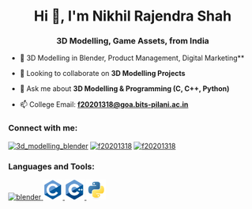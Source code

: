 <h1 align="center">Hi 👋, I'm Nikhil Rajendra Shah</h1>
<h3 align="center">3D Modelling, Game Assets, from India</h3>

- 🌱 3D Modelling in Blender, Product Management, Digital Marketing**

- 👯 Looking to collaborate on **3D Modelling Projects**

- 💬 Ask me about **3D Modelling & Programming (C, C++, Python)**

- 📫 College Email: **f20201318@goa.bits-pilani.ac.in**

<h3 align="left">Connect with me:</h3>
<p align="left">
<a href="https://instagram.com/3d_modelling_blender" target="blank"><img align="center" src="https://raw.githubusercontent.com/rahuldkjain/github-profile-readme-generator/master/src/images/icons/Social/instagram.svg" alt="3d_modelling_blender" height="30" width="40" /></a>
<a href="https://www.hackerrank.com/f20201318" target="blank"><img align="center" src="https://raw.githubusercontent.com/rahuldkjain/github-profile-readme-generator/master/src/images/icons/Social/hackerrank.svg" alt="f20201318" height="30" width="40" /></a>
<a href="https://auth.geeksforgeeks.org/user/f20201318" target="blank"><img align="center" src="https://raw.githubusercontent.com/rahuldkjain/github-profile-readme-generator/master/src/images/icons/Social/geeks-for-geeks.svg" alt="f20201318" height="30" width="40" /></a>
</p>

<h3 align="left">Languages and Tools:</h3>
<p align="left"> <a href="https://www.blender.org/" target="_blank"> <img src="https://download.blender.org/branding/community/blender_community_badge_white.svg" alt="blender" width="40" height="40"/> </a> <a href="https://www.cprogramming.com/" target="_blank"> <img src="https://raw.githubusercontent.com/devicons/devicon/master/icons/c/c-original.svg" alt="c" width="40" height="40"/> </a> <a href="https://www.w3schools.com/cpp/" target="_blank"> <img src="https://raw.githubusercontent.com/devicons/devicon/master/icons/cplusplus/cplusplus-original.svg" alt="cplusplus" width="40" height="40"/> </a> <a href="https://www.python.org" target="_blank"> <img src="https://raw.githubusercontent.com/devicons/devicon/master/icons/python/python-original.svg" alt="python" width="40" height="40"/> </a> </p>
